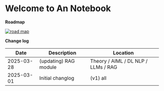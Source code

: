 # Welcome to An Notebook

**Roadmap**

[![road map](roadmap-11.svg)](roadmap-11.svg)

**Change log**

| Date | Description | Location |
| ----------- | -------- | ----------- | 
| 2025-03-28 | (updating) RAG module | Theory / AIML / DL NLP / LLMs / RAG |
| 2025-03-01 | Initial changlog | (v1) all  | 
